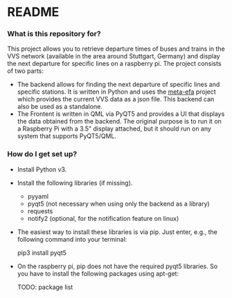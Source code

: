 # README #

### What is this repository for? ###

This project allows you to retrieve departure times of buses and trains in the VVS network (available in the area around Stuttgart, Germany) and display the next departure for specific lines on a raspberry pi. The project consists of two parts:

* The backend allows for finding the next departure of specific lines and specific stations. It is written in Python and uses the [meta-efa](https://github.com/opendata-stuttgart/metaEFA) project which provides the current VVS data as a json file. This backend can also be used as a standalone.
* The Frontent is written in QML via PyQT5 and provides a UI that displays the data obtained from the backend. The original purpose is to run it on a Raspberry Pi with a 3.5" display attached, but it should run on any system that supports PyQT5/QML.

### How do I get set up? ###

* Install Python v3.
* Install the following libraries (if missing).
    * pyyaml
    * pyqt5 (not necessary when using only the backend as a library)
    * requests
    * notify2 (optional, for the notification feature on linux)

* The easiest way to install these libraries is via pip. Just enter, e.g., the following command into your terminal:

    pip3 install pyqt5

* On the raspberry pi, pip does not have the required pyqt5 libraries. So you have to install the following packages using apt-get:

    TODO: package list